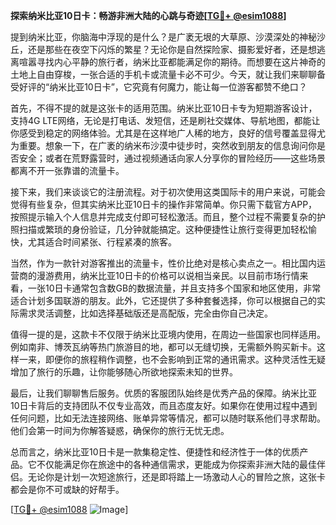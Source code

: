 **探索纳米比亚10日卡：畅游非洲大陆的心跳与奇迹[[TG💪+ @esim1088](https://t.me/s/esim1088)]**

提到纳米比亚，你脑海中浮现的是什么？是广袤无垠的大草原、沙漠深处的神秘沙丘，还是那些在夜空下闪烁的繁星？无论你是自然探险家、摄影爱好者，还是想逃离喧嚣寻找内心平静的旅行者，纳米比亚都能满足你的期待。而想要在这片神奇的土地上自由穿梭，一张合适的手机卡或流量卡必不可少。今天，就让我们来聊聊备受好评的“纳米比亚10日卡”，它究竟有何魔力，能让每一位游客都赞不绝口？

首先，不得不提的就是这张卡的适用范围。纳米比亚10日卡专为短期游客设计，支持4G LTE网络，无论是打电话、发短信，还是刷社交媒体、导航地图，都能让你感受到稳定的网络体验。尤其是在这样地广人稀的地方，良好的信号覆盖显得尤为重要。想象一下，在广袤的纳米布沙漠中徒步时，突然收到朋友的信息询问你是否安全；或者在荒野露营时，通过视频通话向家人分享你的冒险经历——这些场景都离不开一张靠谱的流量卡。

接下来，我们来谈谈它的注册流程。对于初次使用这类国际卡的用户来说，可能会觉得有些复杂，但其实纳米比亚10日卡的操作非常简单。你只需下载官方APP，按照提示输入个人信息并完成支付即可轻松激活。而且，整个过程不需要复杂的护照扫描或繁琐的身份验证，几分钟就能搞定。这种便捷性让旅行变得更加轻松愉快，尤其适合时间紧张、行程紧凑的旅客。

当然，作为一款针对游客推出的流量卡，性价比绝对是核心卖点之一。相比国内运营商的漫游费用，纳米比亚10日卡的价格可以说相当亲民。以目前市场行情来看，一张10日卡通常包含数GB的数据流量，并且支持多个国家和地区使用，非常适合计划多国联游的朋友。此外，它还提供了多种套餐选择，你可以根据自己的实际需求灵活调整，比如选择基础版还是高配版，完全由你自己决定。

值得一提的是，这款卡不仅限于纳米比亚境内使用，在周边一些国家也同样适用。例如南非、博茨瓦纳等热门旅游目的地，都可以无缝切换，无需额外购买新卡。这样一来，即便你的旅程稍作调整，也不会影响到正常的通讯需求。这种灵活性无疑增加了旅行的乐趣，让你能够随心所欲地探索未知的世界。

最后，让我们聊聊售后服务。优质的客服团队始终是优秀产品的保障。纳米比亚10日卡背后的支持团队不仅专业高效，而且态度友好。如果你在使用过程中遇到任何问题，比如无法连接网络、账单异常等情况，都可以随时联系他们寻求帮助。他们会第一时间为你解答疑惑，确保你的旅行无忧无虑。

总而言之，纳米比亚10日卡是一款集稳定性、便捷性和经济性于一体的优质产品。它不仅能满足你在旅途中的各种通信需求，更能成为你探索非洲大陆的最佳伴侣。无论你是计划一次短途旅行，还是即将踏上一场激动人心的冒险之旅，这张卡都会是你不可或缺的好帮手。

[[TG💪+ @esim1088](https://t.me/s/esim1088) ![Image](https://i.postimg.cc/4NQfJmqS/Snipaste-2025-05-13-00-14-12.png)]